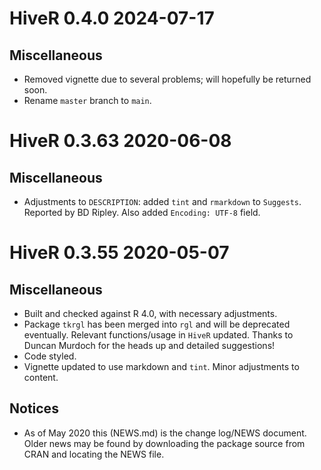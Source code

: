 # HiveR 0.4.0 2024-07-17
## Miscellaneous
* Removed vignette due to several problems; will hopefully be returned soon.
* Rename `master` branch to `main`.

# HiveR 0.3.63 2020-06-08
## Miscellaneous
* Adjustments to `DESCRIPTION`: added `tint` and `rmarkdown` to `Suggests`.  Reported by BD Ripley.  Also added `Encoding: UTF-8` field.

# HiveR 0.3.55 2020-05-07
## Miscellaneous
* Built and checked against R 4.0, with necessary adjustments.
* Package `tkrgl` has been merged into `rgl` and will be deprecated eventually.  Relevant functions/usage in `HiveR` updated.  Thanks to Duncan Murdoch for the heads up and detailed suggestions!
* Code styled.
* Vignette updated to use markdown and `tint`.  Minor adjustments to content.

## Notices
* As of May 2020 this (NEWS.md) is the change log/NEWS document.  Older news may be found by downloading the package source from CRAN and locating the NEWS file.
